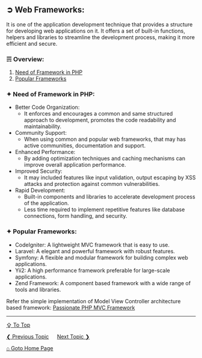 ## &#10162; Web Frameworks:
It is one of the application development technique that provides a structure for developing web applications on it. It offers a set of built-in functions, helpers and libraries to streamline the development process, making it more efficient and secure. 

### &#9780; Overview:
1. [Need of Framework in PHP](#-need-of-framework-in-php)
2. [Popular Frameworks](#-popular-frameworks)

### &#10022; Need of Framework in PHP:
- Better Code Organization:
   - It enforces and encourages a common and same structured approach to development, promotes the code readability and maintainability.
- Community Support:
   - When using common and popular web frameworks, that may has active communities, documentation and support.
- Enhanced Performance:
   - By adding optimization techniques and caching mechanisms can improve overall application performance.
- Improved Security:
   - It may included features like input validation, output escaping by XSS attacks and protection against common vulnerabilities.
- Rapid Development:
   - Built-in components and libraries to accelerate development process of the application.
   - Less time required to implement repetitive features like database connections, form handling, and security.

### &#10022; Popular Frameworks:
- CodeIgniter: A lightweight MVC framework that is easy to use.
- Laravel: A elegant and powerful framework with robust features. 
- Symfony: A flexible and modular framework for building complex web applications.
- Yii2: A high performance framework preferable for large-scale applications.
- Zend Framework: A component based framework with a wide range of tools and libraries.

Refer the simple implementation of Model View Controller architecture based framework: [Passionate PHP MVC Framework](https://github.com/ag-sanjjeev/Passionate-PHP-MVC-Framework)

---
[&#8682; To Top](#-web-frameworks)

[&#10094; Previous Topic](./configuring-apache-server.md) &emsp; [Next Topic &#10095;](./mvc-architecture.md)

[&#8962; Goto Home Page](../README.md)